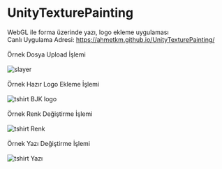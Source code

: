 # UnityTexturePainting
WebGL ile forma üzerinde yazı, logo ekleme uygulaması
</br>
Canlı Uygulama Adresi:
https://ahmetkm.github.io/UnityTexturePainting/
</br>
</br>
Örnek Dosya Upload İşlemi
</br>
</br>
![slayer](https://user-images.githubusercontent.com/34060992/128607149-103d1a7f-9c2e-4dd1-b22e-56e7079ab9be.gif)
</br>
</br>
Örnek Hazır Logo Ekleme İşlemi
</br>
</br>
![tshirt BJK logo](https://user-images.githubusercontent.com/34060992/128600125-cc4627b0-65d7-4ef4-91e1-05dd0f4d9240.gif)
</br>
</br>
Örnek Renk Değiştirme İşlemi
</br>
</br>
![tshirt Renk](https://user-images.githubusercontent.com/34060992/128600162-ddf6dfbe-4024-4486-8a5f-48e35eba10a3.gif)
</br>
</br>
Örnek Yazı Değiştirme İşlemi
</br>
</br>
![tshirt Yazı](https://user-images.githubusercontent.com/34060992/128600176-e653f1e4-4da6-4442-9ca5-ee4983ecedab.gif)


